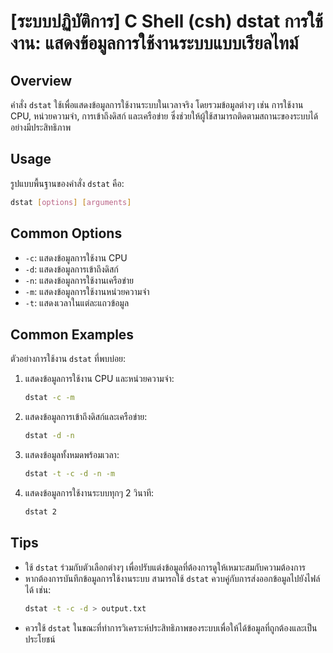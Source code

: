 # [ระบบปฏิบัติการ] C Shell (csh) dstat การใช้งาน: แสดงข้อมูลการใช้งานระบบแบบเรียลไทม์

## Overview
คำสั่ง `dstat` ใช้เพื่อแสดงข้อมูลการใช้งานระบบในเวลาจริง โดยรวมข้อมูลต่างๆ เช่น การใช้งาน CPU, หน่วยความจำ, การเข้าถึงดิสก์ และเครือข่าย ซึ่งช่วยให้ผู้ใช้สามารถติดตามสถานะของระบบได้อย่างมีประสิทธิภาพ

## Usage
รูปแบบพื้นฐานของคำสั่ง `dstat` คือ:

```bash
dstat [options] [arguments]
```

## Common Options
- `-c`: แสดงข้อมูลการใช้งาน CPU
- `-d`: แสดงข้อมูลการเข้าถึงดิสก์
- `-n`: แสดงข้อมูลการใช้งานเครือข่าย
- `-m`: แสดงข้อมูลการใช้งานหน่วยความจำ
- `-t`: แสดงเวลาในแต่ละแถวข้อมูล

## Common Examples
ตัวอย่างการใช้งาน `dstat` ที่พบบ่อย:

1. แสดงข้อมูลการใช้งาน CPU และหน่วยความจำ:
   ```bash
   dstat -c -m
   ```

2. แสดงข้อมูลการเข้าถึงดิสก์และเครือข่าย:
   ```bash
   dstat -d -n
   ```

3. แสดงข้อมูลทั้งหมดพร้อมเวลา:
   ```bash
   dstat -t -c -d -n -m
   ```

4. แสดงข้อมูลการใช้งานระบบทุกๆ 2 วินาที:
   ```bash
   dstat 2
   ```

## Tips
- ใช้ `dstat` ร่วมกับตัวเลือกต่างๆ เพื่อปรับแต่งข้อมูลที่ต้องการดูให้เหมาะสมกับความต้องการ
- หากต้องการบันทึกข้อมูลการใช้งานระบบ สามารถใช้ `dstat` ควบคู่กับการส่งออกข้อมูลไปยังไฟล์ได้ เช่น:
  ```bash
  dstat -t -c -d > output.txt
  ```
- ควรใช้ `dstat` ในขณะที่ทำการวิเคราะห์ประสิทธิภาพของระบบเพื่อให้ได้ข้อมูลที่ถูกต้องและเป็นประโยชน์
